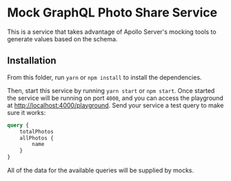 Mock GraphQL Photo Share Service
======================
This is a service that takes advantage of Apollo Server's mocking tools to generate values based on the schema. 

Installation
-------------
From this folder, run `yarn` or `npm install` to install the dependencies. 

Then, start this service by running `yarn start` or `npm start`. Once started the service will be running on port `4000`, and you can access the playground at [http://localhost:4000/playground](http://localhost:4000/playground). Send your service a test query to make sure it works:

```graphql
query {
    totalPhotos
    allPhotos {
        name
    }
}
```
All of the data for the available queries will be supplied by mocks.
